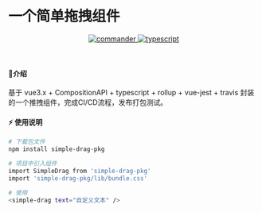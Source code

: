 # 一个简单拖拽组件

<p align="center">
	<a href="https://www.npmjs.com/package/commander" target="_blank">
		<img src="https://img.shields.io/badge/vuejs-vue3.x-green" alt="commander">
	</a>
	<a href="https://www.npmjs.com/package/inquirer" target="_blank">
		<img src="https://img.shields.io/badge/typescript-%3E4.0.0-blue" alt="typescript">
	</a>
</p>
<p>&nbsp;</p>

#### 🌈介绍

基于 vue3.x + CompositionAPI + typescript + rollup + vue-jest + travis 封装的一个推拽组件，完成CI/CD流程，发布打包测试。

#### ⚡ 使用说明
```bash
# 下载包文件
npm install simple-drag-pkg

# 项目中引入组件
import SimpleDrag from 'simple-drag-pkg'
import 'simple-drag-pkg/lib/bundle.css'

# 使用
<simple-drag text="自定义文本" />

```
